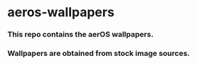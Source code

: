 # aeros-wallpapers
### This repo contains the aerOS wallpapers.
### Wallpapers are obtained from stock image sources.

